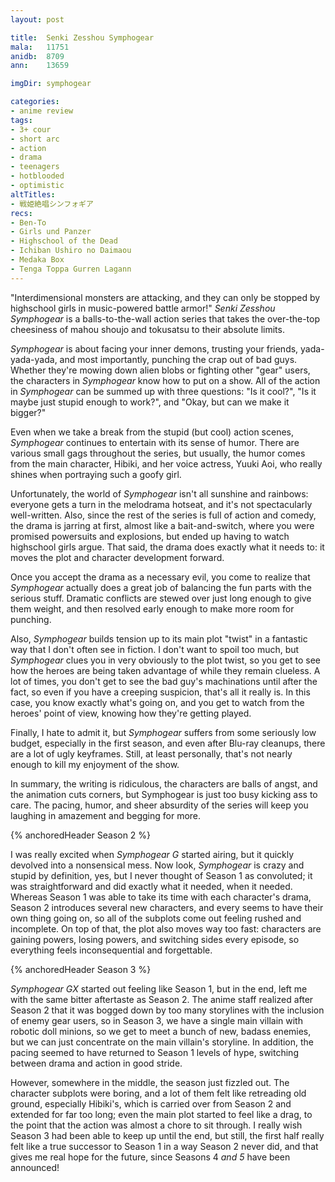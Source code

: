 ```yaml
---
layout: post

title:  Senki Zesshou Symphogear
mala:   11751
anidb:  8709
ann:    13659

imgDir: symphogear

categories:
- anime review
tags:
- 3+ cour
- short arc
- action
- drama
- teenagers
- hotblooded
- optimistic
altTitles:
- 戦姫絶唱シンフォギア
recs:
- Ben-To
- Girls und Panzer
- Highschool of the Dead
- Ichiban Ushiro no Daimaou
- Medaka Box
- Tenga Toppa Gurren Lagann
---
```


"Interdimensional monsters are attacking, and they can only be stopped by highschool girls in music-powered battle armor!"
*Senki Zesshou Symphogear* is a balls-to-the-wall action series that takes the over-the-top cheesiness of mahou shoujo and tokusatsu to their absolute limits.

*Symphogear* is about facing your inner demons, trusting your friends, yada-yada-yada, and most importantly, punching the crap out of bad guys.
Whether they're mowing down alien blobs or fighting other "gear" users, the characters in *Symphogear* know how to put on a show.
All of the action in *Symphogear* can be summed up with three questions: "Is it cool?", "Is it maybe just stupid enough to work?", and "Okay, but can we make it bigger?"

Even when we take a break from the stupid (but cool) action scenes, *Symphogear* continues to entertain with its sense of humor.
There are various small gags throughout the series, but usually, the humor comes from the main character, Hibiki, and her voice actress, Yuuki Aoi, who really shines when portraying such a goofy girl.

Unfortunately, the world of *Symphogear* isn't all sunshine and rainbows: everyone gets a turn in the melodrama hotseat, and it's not spectacularly well-written.
Also, since the rest of the series is full of action and comedy, the drama is jarring at first, almost like a bait-and-switch, where you were promised powersuits and explosions, but ended up having to watch highschool girls argue.
That said, the drama does exactly what it needs to: it moves the plot and character development forward.

Once you accept the drama as a necessary evil, you come to realize that *Symphogear* actually does a great job of balancing the fun parts with the serious stuff.
Dramatic conflicts are stewed over just long enough to give them weight, and then resolved early enough to make more room for punching.

Also, *Symphogear* builds tension up to its main plot "twist" in a fantastic way that I don't often see in fiction.
I don't want to spoil too much, but *Symphogear* clues you in very obviously to the plot twist, so you get to see how the heroes are being taken advantage of while they remain clueless.
A lot of times, you don't get to see the bad guy's machinations until after the fact, so even if you have a creeping suspicion, that's all it really is.
In this case, you know exactly what's going on, and you get to watch from the heroes' point of view, knowing how they're getting played.

Finally, I hate to admit it, but *Symphogear* suffers from some seriously low budget, especially in the first season, and even after Blu-ray cleanups, there are a lot of ugly keyframes.
Still, at least personally, that's not nearly enough to kill my enjoyment of the show.

In summary, the writing is ridiculous, the characters are balls of angst, and the animation cuts corners, but Symphogear is just too busy kicking ass to care.
The pacing, humor, and sheer absurdity of the series will keep you laughing in amazement and begging for more.

{% anchoredHeader Season 2 %}

I was really excited when *Symphogear G* started airing, but it quickly devolved into a nonsensical mess.
Now look, *Symphogear* is crazy and stupid by definition, yes, but I never thought of Season 1 as convoluted; it was straightforward and did exactly what it needed, when it needed.
Whereas Season 1 was able to take its time with each character's drama, Season 2 introduces several new characters, and every seems to have their own thing going on, so all of the subplots come out feeling rushed and incomplete.
On top of that, the plot also moves way too fast: characters are gaining powers, losing powers, and switching sides every episode, so everything feels inconsequential and forgettable.

{% anchoredHeader Season 3 %}

*Symphogear GX* started out feeling like Season 1, but in the end, left me with the same bitter aftertaste as Season 2.
The anime staff realized after Season 2 that it was bogged down by too many storylines with the inclusion of enemy gear users, so in Season 3, we have a single main villain with robotic doll minions, so we get to meet a bunch of new, badass enemies, but we can just concentrate on the main villain's storyline.
In addition, the pacing seemed to have returned to Season 1 levels of hype, switching between drama and action in good stride.

However, somewhere in the middle, the season just fizzled out.
The character subplots were boring, and a lot of them felt like retreading old ground, especially Hibiki's, which is carried over from Season 2 and extended for far too long; even the main plot started to feel like a drag, to the point that the action was almost a chore to sit through.
I really wish Season 3 had been able to keep up until the end, but still, the first half really felt like a true successor to Season 1 in a way Season 2 never did, and that gives me real hope for the future, since Seasons 4 *and 5* have been announced!
